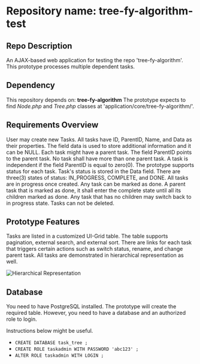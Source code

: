 # Repository name: tree-fy-algorithm-test

## Repo Description
An AJAX-based web application for testing the repo 'tree-fy-algorithm'. This prototype processes multiple dependent tasks.

## Dependency
This repository depends on: __tree-fy-algorithm__
The prototype expects to find _Node.php_ and _Tree.php_ classes at 'application/core/tree-fy-algorithm/'.

## Requirements Overview
User may create new Tasks. All tasks have ID, ParentID, Name, and Data as their properties. The field data is used to store additional information and it can be NULL. Each task might have a parent task. The field ParentID points to the parent task. No task shall have more than one parent task. A task is independent if the field ParentID is equal to zero(0). The prototype supports status for each task. Task's status is stored in the Data field. There are three(3) states of status: IN_PROGRESS, COMPLETE, and DONE. All tasks are in progress once created. Any task can be marked as done. A parent task that is marked as done, it shall enter the complete state until all its children marked as done. Any task that has no children may switch back to in progress state. Tasks can not be deleted.

## Prototype Features
Tasks are listed in a customized UI-Grid table. The table supports pagination, external search, and external sort. There are links for each task that triggers certain actions such as switch status, rename, and change parent task. All tasks are demonstrated in hierarchical representation as well.

![Hierarchical Representation](https://user-images.githubusercontent.com/29518086/29768228-13670ab6-8c18-11e7-9ab3-f34e1272a966.png "Hierarchical Representation")

## Database
You need to have PostgreSQL installed. The prototype will create the required table. However, you need to have a database and an authorized role to login.

Instructions below might be useful.
* `CREATE DATABASE task_tree ;`
* `CREATE ROLE taskadmin WITH PASSWORD 'abc123' ;`
* `ALTER ROLE taskadmin WITH LOGIN ;`
